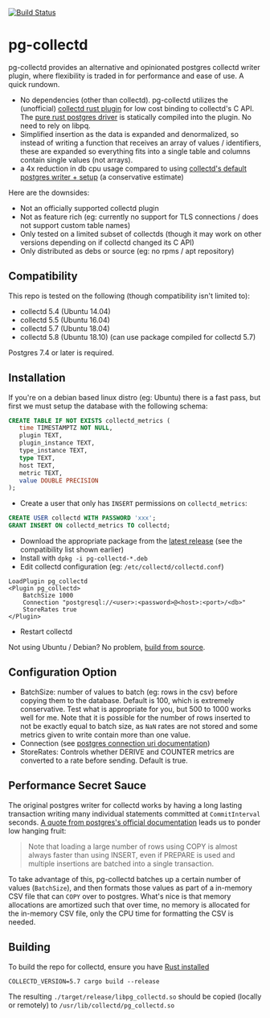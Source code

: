 [![Build
Status](https://travis-ci.org/nickbabcock/pg-collectd.svg?branch=master)](https://travis-ci.org/nickbabcock/pg-collectd)

# pg-collectd

pg-collectd provides an alternative and opinionated postgres collectd writer
plugin, where flexibility is traded in for performance and ease of use. A quick
rundown.

- No dependencies (other than collectd). pg-collectd utilizes the (unofficial) [collectd rust plugin](https://github.com/nickbabcock/collectd-rust-plugin) for low cost binding to collectd's C API. The [pure rust postgres
  driver](https://github.com/sfackler/rust-postgres) is statically compiled
  into the plugin. No need to rely on libpq.
- Simplified insertion as the data is expanded and denormalized, so instead of
  writing a function that receives an array of values / identifiers, these are
  expanded so everything fits into a single table and columns contain single
  values (not arrays).
- a 4x reduction in db cpu usage compared to using [collectd's default postgres writer + setup](https://github.com/collectd/collectd/blob/92c3b2ed5f8e49737e29b11244585960a3478494/contrib/postgresql/collectd_insert.sql) (a conservative estimate)

Here are the downsides:

- Not an officially supported collectd plugin
- Not as feature rich (eg: currently no support for TLS connections / does not support custom table names)
- Only tested on a limited subset of collectds (though it may work on other
  versions depending on if collectd changed its C API)
- Only distributed as debs or source (eg: no rpms / apt repository)

## Compatibility

This repo is tested on the following (though compatibility isn't limited to):

- collectd 5.4 (Ubuntu 14.04)
- collectd 5.5 (Ubuntu 16.04)
- collectd 5.7 (Ubuntu 18.04)
- collectd 5.8 (Ubuntu 18.10) (can use package compiled for collectd 5.7)

Postgres 7.4 or later is required.

## Installation

If you're on a debian based linux distro (eg: Ubuntu) there is a fast pass,
but first we must setup the database with the following schema:

```sql
CREATE TABLE IF NOT EXISTS collectd_metrics (
   time TIMESTAMPTZ NOT NULL,
   plugin TEXT,
   plugin_instance TEXT,
   type_instance TEXT,
   type TEXT,
   host TEXT,
   metric TEXT,
   value DOUBLE PRECISION
);
```

- Create a user that only has `INSERT` permissions on `collectd_metrics`:

```sql
CREATE USER collectd WITH PASSWORD 'xxx';
GRANT INSERT ON collectd_metrics TO collectd;
```

- Download the appropriate package from the [latest
  release](https://github.com/nickbabcock/pg-collectd/releases/latest) (see
  the compatibility list shown earlier)
- Install with `dpkg -i pg-collectd-*.deb`
- Edit collectd configuration (eg: `/etc/collectd/collectd.conf`)

```
LoadPlugin pg_collectd
<Plugin pg_collectd>
    BatchSize 1000
    Connection "postgresql://<user>:<password>@<host>:<port>/<db>"
    StoreRates true
</Plugin>
```

- Restart collectd

Not using Ubuntu / Debian? No problem, [build from source](#building).

## Configuration Option

- BatchSize: number of values to batch (eg: rows in the csv) before copying them to the database. Default is 100, which is extremely conservative. Test what is appropriate for you, but 500 to 1000 works well for me. Note that it is possible for the number of rows inserted to not be exactly equal to batch size, as `NaN` rates are not stored and some metrics given to write contain more than one value.
- Connection (see [postgres connection uri documentation](https://www.postgresql.org/docs/10/static/libpq-connect.html#id-1.7.3.8.3.6))
- StoreRates: Controls whether DERIVE and COUNTER metrics are converted to a rate before sending. Default is true.

## Performance Secret Sauce

The original postgres writer for collectd works by having a long lasting
transaction writing many individual statements committed at `CommitInterval`
seconds. [A quote from postgres's official
documentation](https://www.postgresql.org/docs/9.2/static/populate.html) leads
us to ponder low hanging fruit:

> Note that loading a large number of rows using COPY is almost always faster
> than using INSERT, even if PREPARE is used and multiple insertions are
> batched into a single transaction.

To take advantage of this, pg-collectd batches up a certain number of values
(`BatchSize`), and then formats those values as part of a in-memory CSV file
that can `COPY` over to postgres. What's nice is that memory allocations are
amortized such that over time, no memory is allocated for the in-memory CSV
file, only the CPU time for formatting the CSV is needed.

## Building

To build the repo for collectd, ensure you have [Rust
installed](https://rustup.rs/)

```
COLLECTD_VERSION=5.7 cargo build --release
```

The resulting `./target/release/libpg_collectd.so` should be copied (locally
or remotely) to `/usr/lib/collectd/pg_collectd.so`
